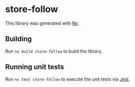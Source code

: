 # store-follow

This library was generated with [Nx](https://nx.dev).

## Building

Run `nx build store-follow` to build the library.

## Running unit tests

Run `nx test store-follow` to execute the unit tests via [Jest](https://jestjs.io).
